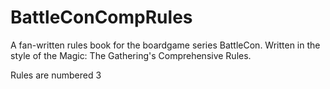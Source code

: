 BattleConCompRules
==================

A fan-written rules book for the boardgame series BattleCon. Written in the style of the Magic: The Gathering's Comprehensive Rules.

Rules are numbered 3
